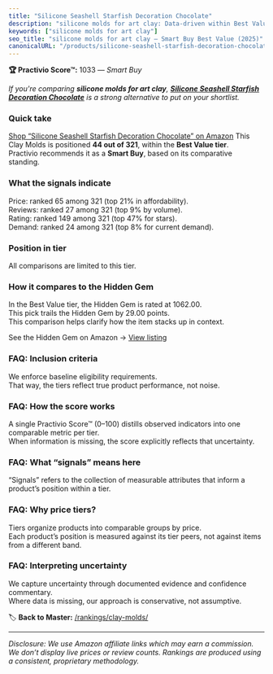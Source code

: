 ```yaml
---
title: "Silicone Seashell Starfish Decoration Chocolate"
description: "silicone molds for art clay: Data-driven within Best Value ranking using the Practivio Score™. Positioned by quality, value, demand, findability, momentum."
keywords: ["silicone molds for art clay"]
seo_title: "silicone molds for art clay — Smart Buy Best Value (2025)"
canonicalURL: "/products/silicone-seashell-starfish-decoration-chocolate-B099S4GTBC/"
---
```


**🏆 Practivio Score™:** 1033 — _Smart Buy_


*If you're comparing **silicone molds for art clay**, **[Silicone Seashell Starfish Decoration Chocolate](https://www.amazon.com/dp/B099S4GTBC?tag=practivio-20)** is a strong alternative to put on your shortlist.*
### Quick take
[Shop “Silicone Seashell Starfish Decoration Chocolate” on Amazon](https://www.amazon.com/dp/B099S4GTBC?tag=practivio-20)
This Clay Molds is positioned **44 out of 321**, within the **Best Value tier**.  
Practivio recommends it as a **Smart Buy**, based on its comparative standing.

### What the signals indicate
Price: ranked 65 among 321 (top 21% in affordability).  
Reviews: ranked 27 among 321 (top 9% by volume).  
Rating: ranked 149 among 321 (top 47% for stars).  
Demand: ranked 24 among 321 (top 8% for current demand).

### Position in tier
All comparisons are limited to this tier.

### How it compares to the Hidden Gem
In the Best Value tier, the Hidden Gem is rated at 1062.00.  
This pick trails the Hidden Gem by 29.00 points.  
This comparison helps clarify how the item stacks up in context.  

See the Hidden Gem on Amazon → [View listing](https://www.amazon.com/dp/B07V9KMNGY?tag=practivio-20)

### FAQ: Inclusion criteria
We enforce baseline eligibility requirements.  
That way, the tiers reflect true product performance, not noise.

### FAQ: How the score works
A single Practivio Score™ (0–100) distills observed indicators into one comparable metric per tier.  
When information is missing, the score explicitly reflects that uncertainty.

### FAQ: What “signals” means here
“Signals” refers to the collection of measurable attributes that inform a product’s position within a tier.

### FAQ: Why price tiers?
Tiers organize products into comparable groups by price.  
Each product’s position is measured against its tier peers, not against items from a different band.

### FAQ: Interpreting uncertainty
We capture uncertainty through documented evidence and confidence commentary.  
Where data is missing, our approach is conservative, not assumptive.


🏷️ **Back to Master:** [/rankings/clay-molds/](/rankings/clay-molds/)

---
_Disclosure: We use Amazon affiliate links which may earn a commission. We don’t display live prices or review counts. Rankings are produced using a consistent, proprietary methodology._
